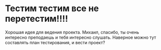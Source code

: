 # Тестим тестим все не перетестим!!!! 
Хорошая идея для ведения проекта. 
Михаил, спасибо, ты очень интересно преподаешь и тебя интересно слушать.
Наверное можно тут составлять план тестирования, и вести проект?
